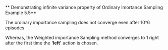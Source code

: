 ** Demonstrating infinite variance property of Ordinary Imortance Sampling Example 5.5**

The ordinary importance sampling does not converge even after 10^6 episodes

Whereas, the Weighted importance Sampling method converges to 1 right after the first time the **'left'** action is chosen.
